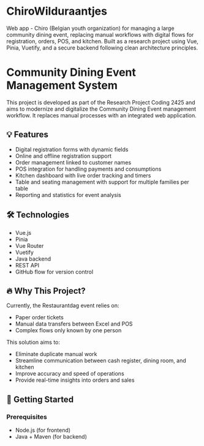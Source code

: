 # ChiroWilduraantjes
Web app - Chiro (Belgian youth organization) for managing a large community dining event, replacing manual workflows with digital flows for registration, orders, POS, and kitchen. Built as a research project using Vue, Pinia, Vuetify, and a secure backend following clean architecture principles.

# Community Dining Event Management System

This project is developed as part of the Research Project Coding 2425 and aims to modernize and digitalize the Community Dining Event management workflow. It replaces manual processes with an integrated web application.

## 💡 Features

- Digital registration forms with dynamic fields
- Online and offline registration support
- Order management linked to customer names
- POS integration for handling payments and consumptions
- Kitchen dashboard with live order tracking and timers
- Table and seating management with support for multiple families per table
- Reporting and statistics for event analysis

## 🛠️ Technologies

- Vue.js
- Pinia
- Vue Router
- Vuetify
- Java backend
- REST API
- GitHub flow for version control

## 🔥 Why This Project?

Currently, the Restaurantdag event relies on:
- Paper order tickets
- Manual data transfers between Excel and POS
- Complex flows only known by one person

This solution aims to:
- Eliminate duplicate manual work
- Streamline communication between cash register, dining room, and kitchen
- Improve accuracy and speed of operations
- Provide real-time insights into orders and sales

## 🚀 Getting Started

### Prerequisites

- Node.js (for frontend)
- Java + Maven (for backend)
